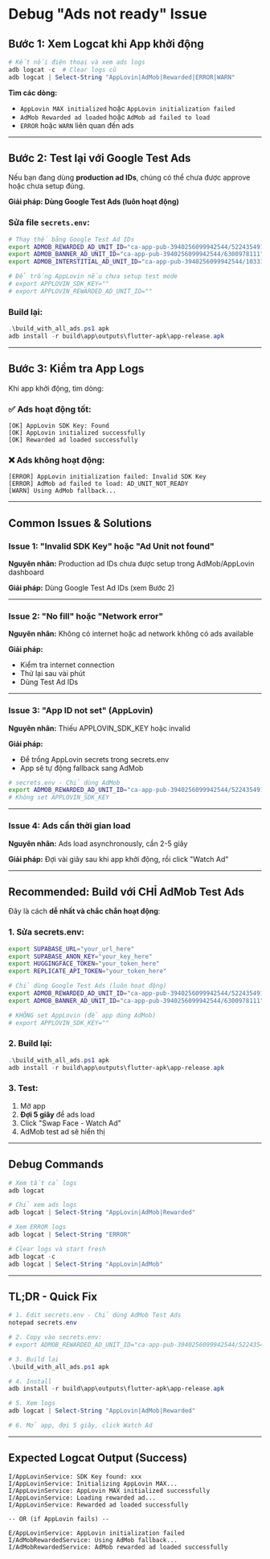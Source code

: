 # Debug "Ads not ready" Issue

## Bước 1: Xem Logcat khi App khởi động

```powershell
# Kết nối điện thoại và xem ads logs
adb logcat -c  # Clear logs cũ
adb logcat | Select-String "AppLovin|AdMob|Rewarded|ERROR|WARN"
```

**Tìm các dòng:**
- `AppLovin MAX initialized` hoặc `AppLovin initialization failed`
- `AdMob Rewarded ad loaded` hoặc `AdMob ad failed to load`
- `ERROR` hoặc `WARN` liên quan đến ads

---

## Bước 2: Test lại với Google Test Ads

Nếu bạn đang dùng **production ad IDs**, chúng có thể chưa được approve hoặc chưa setup đúng.

**Giải pháp: Dùng Google Test Ads (luôn hoạt động)**

### Sửa file `secrets.env`:

```bash
# Thay thế bằng Google Test Ad IDs
export ADMOB_REWARDED_AD_UNIT_ID="ca-app-pub-3940256099942544/5224354917"
export ADMOB_BANNER_AD_UNIT_ID="ca-app-pub-3940256099942544/6300978111"
export ADMOB_INTERSTITIAL_AD_UNIT_ID="ca-app-pub-3940256099942544/1033173712"

# Để trống AppLovin nếu chưa setup test mode
# export APPLOVIN_SDK_KEY=""
# export APPLOVIN_REWARDED_AD_UNIT_ID=""
```

### Build lại:

```powershell
.\build_with_all_ads.ps1 apk
adb install -r build\app\outputs\flutter-apk\app-release.apk
```

---

## Bước 3: Kiểm tra App Logs

Khi app khởi động, tìm dòng:

### ✅ Ads hoạt động tốt:
```
[OK] AppLovin SDK Key: Found
[OK] AppLovin initialized successfully
[OK] Rewarded ad loaded successfully
```

### ❌ Ads không hoạt động:
```
[ERROR] AppLovin initialization failed: Invalid SDK Key
[ERROR] AdMob ad failed to load: AD_UNIT_NOT_READY
[WARN] Using AdMob fallback...
```

---

## Common Issues & Solutions

### Issue 1: "Invalid SDK Key" hoặc "Ad Unit not found"

**Nguyên nhân:** Production ad IDs chưa được setup trong AdMob/AppLovin dashboard

**Giải pháp:** Dùng Google Test Ad IDs (xem Bước 2)

---

### Issue 2: "No fill" hoặc "Network error"

**Nguyên nhân:** Không có internet hoặc ad network không có ads available

**Giải pháp:**
- Kiểm tra internet connection
- Thử lại sau vài phút
- Dùng Test Ad IDs

---

### Issue 3: "App ID not set" (AppLovin)

**Nguyên nhân:** Thiếu APPLOVIN_SDK_KEY hoặc invalid

**Giải pháp:** 
- Để trống AppLovin secrets trong secrets.env
- App sẽ tự động fallback sang AdMob

```bash
# secrets.env - Chỉ dùng AdMob
export ADMOB_REWARDED_AD_UNIT_ID="ca-app-pub-3940256099942544/5224354917"
# Không set APPLOVIN_SDK_KEY
```

---

### Issue 4: Ads cần thời gian load

**Nguyên nhân:** Ads load asynchronously, cần 2-5 giây

**Giải pháp:** Đợi vài giây sau khi app khởi động, rồi click "Watch Ad"

---

## Recommended: Build với CHỈ AdMob Test Ads

Đây là cách **dễ nhất và chắc chắn hoạt động**:

### 1. Sửa secrets.env:

```bash
export SUPABASE_URL="your_url_here"
export SUPABASE_ANON_KEY="your_key_here"
export HUGGINGFACE_TOKEN="your_token_here"
export REPLICATE_API_TOKEN="your_token_here"

# Chỉ dùng Google Test Ads (luôn hoạt động)
export ADMOB_REWARDED_AD_UNIT_ID="ca-app-pub-3940256099942544/5224354917"
export ADMOB_BANNER_AD_UNIT_ID="ca-app-pub-3940256099942544/6300978111"

# KHÔNG set AppLovin (để app dùng AdMob)
# export APPLOVIN_SDK_KEY=""
```

### 2. Build lại:

```powershell
.\build_with_all_ads.ps1 apk
adb install -r build\app\outputs\flutter-apk\app-release.apk
```

### 3. Test:

1. Mở app
2. **Đợi 5 giây** để ads load
3. Click "Swap Face - Watch Ad"
4. AdMob test ad sẽ hiển thị

---

## Debug Commands

```powershell
# Xem tất cả logs
adb logcat

# Chỉ xem ads logs
adb logcat | Select-String "AppLovin|AdMob|Rewarded"

# Xem ERROR logs
adb logcat | Select-String "ERROR"

# Clear logs và start fresh
adb logcat -c
adb logcat | Select-String "AppLovin|AdMob"
```

---

## TL;DR - Quick Fix

```powershell
# 1. Edit secrets.env - Chỉ dùng AdMob Test Ads
notepad secrets.env

# 2. Copy vào secrets.env:
# export ADMOB_REWARDED_AD_UNIT_ID="ca-app-pub-3940256099942544/5224354917"

# 3. Build lại
.\build_with_all_ads.ps1 apk

# 4. Install
adb install -r build\app\outputs\flutter-apk\app-release.apk

# 5. Xem logs
adb logcat | Select-String "AppLovin|AdMob|Rewarded"

# 6. Mở app, đợi 5 giây, click Watch Ad
```

---

## Expected Logcat Output (Success)

```
I/AppLovinService: SDK Key found: xxx
I/AppLovinService: Initializing AppLovin MAX...
I/AppLovinService: AppLovin MAX initialized successfully
I/AppLovinService: Loading rewarded ad...
I/AppLovinService: Rewarded ad loaded successfully

-- OR (if AppLovin fails) --

E/AppLovinService: AppLovin initialization failed
I/AdMobRewardedService: Using AdMob fallback...
I/AdMobRewardedService: AdMob rewarded ad loaded successfully
```
